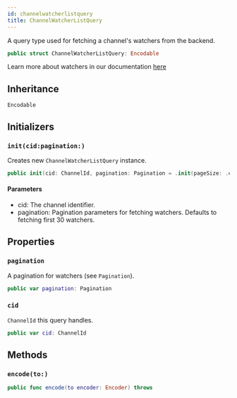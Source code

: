 ```yaml
---
id: channelwatcherlistquery 
title: ChannelWatcherListQuery
--- 
```


A query type used for fetching a channel's watchers from the backend.

``` swift
public struct ChannelWatcherListQuery: Encodable 
```

Learn more about watchers in our documentation [here](https://getstream.io/chat/docs/ios/watch_channel/?language=swift)

## Inheritance

`Encodable`

## Initializers

### `init(cid:pagination:)`

Creates new `ChannelWatcherListQuery` instance.

``` swift
public init(cid: ChannelId, pagination: Pagination = .init(pageSize: .channelWatchersPageSize)) 
```

#### Parameters

  - cid: The channel identifier.
  - pagination: Pagination parameters for fetching watchers. Defaults to fetching first 30 watchers.

## Properties

### `pagination`

A pagination for watchers (see `Pagination`).

``` swift
public var pagination: Pagination
```

### `cid`

`ChannelId` this query handles.

``` swift
public var cid: ChannelId
```

## Methods

### `encode(to:)`

``` swift
public func encode(to encoder: Encoder) throws 
```
